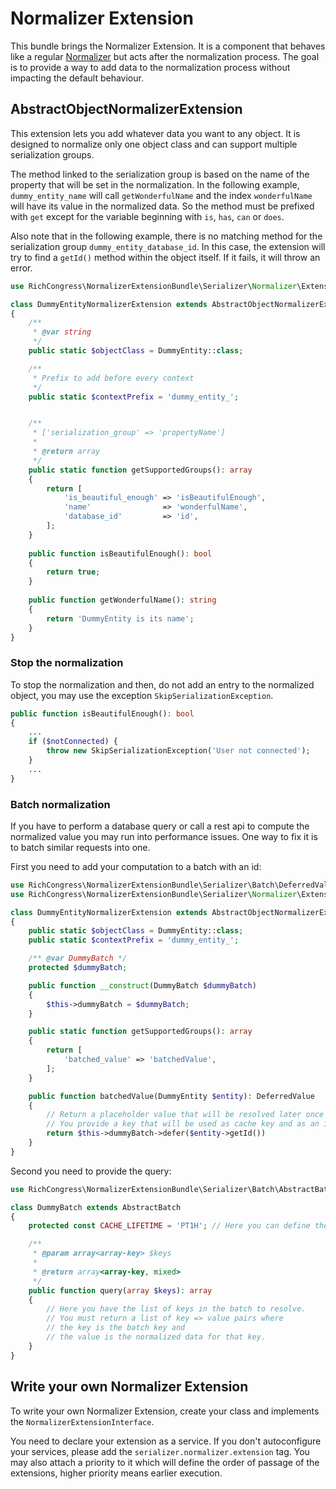 # Normalizer Extension

This bundle brings the Normalizer Extension. It is a component that behaves like a regular [Normalizer](https://symfony.com/doc/current/serializer/normalizers.html) but acts after the normalization process. The goal is to provide a way to add data to the normalization process without impacting the default behaviour.


## AbstractObjectNormalizerExtension

This extension lets you add whatever data you want to any object. It is designed to normalize only one object class and can support multiple serialization groups.

The method linked to the serialization group is based on the name of the property that will be set in the normalization. In the following example, `dummy_entity_name` will call `getWonderfulName` and the index `wonderfulName` will have its value in the normalized data. So the method must be prefixed with `get` except for the variable beginning with `is`, `has`, `can` or `does`.

Also note that in the following example, there is no matching method for the serialization group `dummy_entity_database_id`. In this case, the extension will try to find a `getId()` method within the object itself. If it fails, it will throw an error.

```php
use RichCongress\NormalizerExtensionBundle\Serializer\Normalizer\Extension\AbstractObjectNormalizerExtension;

class DummyEntityNormalizerExtension extends AbstractObjectNormalizerExtension
{
    /**
     * @var string
     */
    public static $objectClass = DummyEntity::class;

    /**
     * Prefix to add before every context
     */
    public static $contextPrefix = 'dummy_entity_';


    /**
     * ['serialization_group' => 'propertyName']
     * 
     * @return array
     */
    public static function getSupportedGroups(): array
    {
        return [
            'is_beautiful_enough' => 'isBeautifulEnough',
            'name'                => 'wonderfulName',
            'database_id'         => 'id',
        ];
    }
    
    public function isBeautifulEnough(): bool
    {
        return true;
    }   
    
    public function getWonderfulName(): string
    {
        return 'DummyEntity is its name';
    }   
}
```

### Stop the normalization

To stop the normalization and then, do not add an entry to the normalized object, you may use the exception `SkipSerializationException`.

```php
public function isBeautifulEnough(): bool
{
    ...
    if ($notConnected) {
        throw new SkipSerializationException('User not connected');
    }
    ...
}   
```

### Batch normalization

If you have to perform a database query or call a rest api to compute the normalized value you may run into performance issues. One way to fix it is to batch similar requests into one. 

First you need to add your computation to a batch with an id:

```php
use RichCongress\NormalizerExtensionBundle\Serializer\Batch\DeferredValue
use RichCongress\NormalizerExtensionBundle\Serializer\Normalizer\Extension\AbstractObjectNormalizerExtension;

class DummyEntityNormalizerExtension extends AbstractObjectNormalizerExtension
{
    public static $objectClass = DummyEntity::class;
    public static $contextPrefix = 'dummy_entity_';

    /** @var DummyBatch */
    protected $dummyBatch;

    public function __construct(DummyBatch $dummyBatch)
    {
        $this->dummyBatch = $dummyBatch;
    }

    public static function getSupportedGroups(): array
    {
        return [
            'batched_value' => 'batchedValue',
        ];
    }

    public function batchedValue(DummyEntity $entity): DeferredValue
    {
        // Return a placeholder value that will be resolved later once we're done adding elements to the batch
        // You provide a key that will be used as cache key and as an id in the batch query.
        return $this->dummyBatch->defer($entity->getId())
    }   
}
```

Second you need to provide the query:

```php
use RichCongress\NormalizerExtensionBundle\Serializer\Batch\AbstractBatch;

class DummyBatch extends AbstractBatch
{
    protected const CACHE_LIFETIME = 'PT1H'; // Here you can define the validity period of the cache (default null, no expiration)

    /**
     * @param array<array-key> $keys
     *
     * @return array<array-key, mixed>
     */
    public function query(array $keys): array
    {
        // Here you have the list of keys in the batch to resolve.
        // You must return a list of key => value pairs where
        // the key is the batch key and
        // the value is the normalized data for that key.
    }
}
```

## Write your own Normalizer Extension

To write your own Normalizer Extension, create your class and implements the `NormalizerExtensionInterface`.

You need to declare your extension as a service. If you don't autoconfigure your services, please add the `serializer.normalizer.extension` tag. You may also attach a priority to it which will define the order of passage of the extensions, higher priority means earlier execution.
